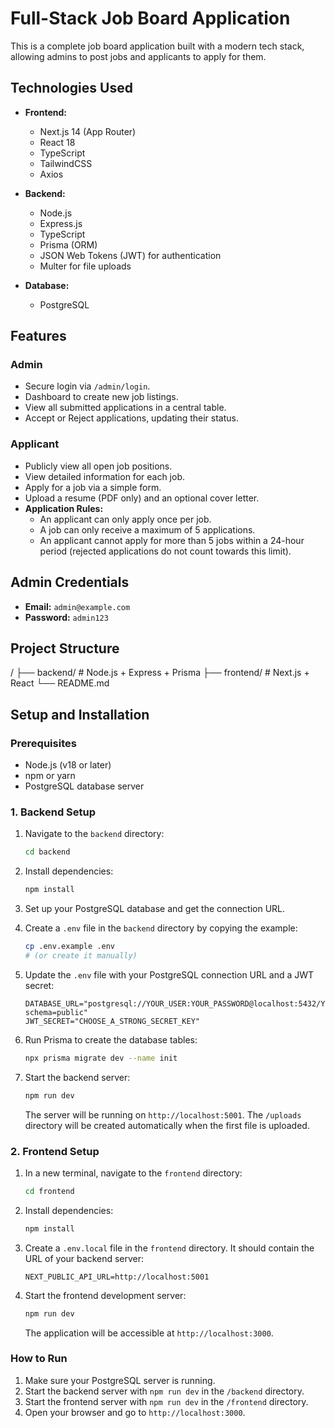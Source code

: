 # Full-Stack Job Board Application

This is a complete job board application built with a modern tech stack, allowing admins to post jobs and applicants to apply for them.

## Technologies Used

-   **Frontend:**
    -   Next.js 14 (App Router)
    -   React 18
    -   TypeScript
    -   TailwindCSS
    -   Axios

-   **Backend:**
    -   Node.js
    -   Express.js
    -   TypeScript
    -   Prisma (ORM)
    -   JSON Web Tokens (JWT) for authentication
    -   Multer for file uploads

-   **Database:**
    -   PostgreSQL

## Features

### Admin
-   Secure login via `/admin/login`.
-   Dashboard to create new job listings.
-   View all submitted applications in a central table.
-   Accept or Reject applications, updating their status.

### Applicant
-   Publicly view all open job positions.
-   View detailed information for each job.
-   Apply for a job via a simple form.
-   Upload a resume (PDF only) and an optional cover letter.
-   **Application Rules:**
    -   An applicant can only apply once per job.
    -   A job can only receive a maximum of 5 applications.
    -   An applicant cannot apply for more than 5 jobs within a 24-hour period (rejected applications do not count towards this limit).

## Admin Credentials

-   **Email:** `admin@example.com`
-   **Password:** `admin123`

## Project Structure
/
├── backend/ # Node.js + Express + Prisma
├── frontend/ # Next.js + React
└── README.md
## Setup and Installation

### Prerequisites

-   Node.js (v18 or later)
-   npm or yarn
-   PostgreSQL database server

### 1. Backend Setup

1.  Navigate to the `backend` directory:
    ```bash
    cd backend
    ```

2.  Install dependencies:
    ```bash
    npm install
    ```

3.  Set up your PostgreSQL database and get the connection URL.

4.  Create a `.env` file in the `backend` directory by copying the example:
    ```bash
    cp .env.example .env 
    # (or create it manually)
    ```

5.  Update the `.env` file with your PostgreSQL connection URL and a JWT secret:
    ```
    DATABASE_URL="postgresql://YOUR_USER:YOUR_PASSWORD@localhost:5432/YOUR_DB_NAME?schema=public"
    JWT_SECRET="CHOOSE_A_STRONG_SECRET_KEY"
    ```

6.  Run Prisma to create the database tables:
    ```bash
    npx prisma migrate dev --name init
    ```

7.  Start the backend server:
    ```bash
    npm run dev
    ```
    The server will be running on `http://localhost:5001`. The `/uploads` directory will be created automatically when the first file is uploaded.

### 2. Frontend Setup

1.  In a new terminal, navigate to the `frontend` directory:
    ```bash
    cd frontend
    ```

2.  Install dependencies:
    ```bash
    npm install
    ```

3.  Create a `.env.local` file in the `frontend` directory. It should contain the URL of your backend server:
    ```
    NEXT_PUBLIC_API_URL=http://localhost:5001
    ```

4.  Start the frontend development server:
    ```bash
    npm run dev
    ```
    The application will be accessible at `http://localhost:3000`.

### How to Run

1.  Make sure your PostgreSQL server is running.
2.  Start the backend server with `npm run dev` in the `/backend` directory.
3.  Start the frontend server with `npm run dev` in the `/frontend` directory.
4.  Open your browser and go to `http://localhost:3000`.